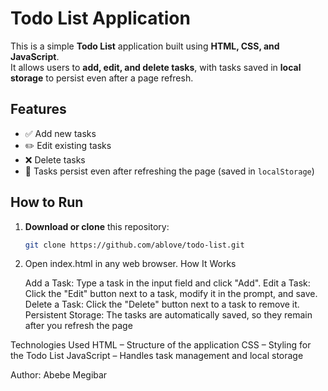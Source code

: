 # Todo List Application

This is a simple **Todo List** application built using **HTML, CSS, and JavaScript**.  
It allows users to **add, edit, and delete tasks**, with tasks saved in **local storage** to persist even after a page refresh.

## Features

- ✅ Add new tasks
- ✏️ Edit existing tasks
- ❌ Delete tasks
- 🔄 Tasks persist even after refreshing the page (saved in `localStorage`)

## How to Run

1. **Download or clone** this repository:

   ```sh
   git clone https://github.com/ablove/todo-list.git
   ```

2. Open index.html in any web browser.
   How It Works

   Add a Task: Type a task in the input field and click "Add".
   Edit a Task: Click the "Edit" button next to a task, modify it in the prompt, and save.
   Delete a Task: Click the "Delete" button next to a task to remove it.
   Persistent Storage: The tasks are automatically saved, so they remain after you refresh the page

Technologies Used
HTML – Structure of the application
CSS – Styling for the Todo List
JavaScript – Handles task management and local storage

Author: Abebe Megibar
